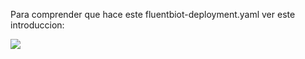 Para comprender que hace este fluentbiot-deployment.yaml ver este introduccion:

![](https://echorand.me/posts/fluentbit-kubernetes/)
